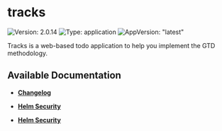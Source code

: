 # tracks

![Version: 2.0.14](https://img.shields.io/badge/Version-2.0.14-informational?style=flat-square) ![Type: application](https://img.shields.io/badge/Type-application-informational?style=flat-square) ![AppVersion: "latest"](https://img.shields.io/badge/AppVersion-"latest"-informational?style=flat-square)

Tracks is a web-based todo application to help you implement the GTD methodology. 

## Available Documentation

- [**Changelog**](CHANGELOG)

- [**Helm Security**](container-security)

- [**Helm Security**](helm-security)

